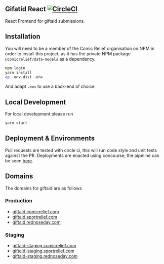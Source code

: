 ## Gifatid React [![CircleCI](https://circleci.com/gh/comicrelief/giftaid-react.svg?style=svg&circle-token=77285c466e4c1f4cbb4a2fcfe10af99e98b0ec0c)](https://circleci.com/gh/comicrelief/giftaid-react)
React Frontend for giftaid submissions.

## Installation

You will need to be a member of the Comic Relief organisation on NPM in order to install this project, as it has the
private NPM package `@comicrelief/data-models` as a dependency.

```bash
npm login
yarn install
cp .env.dist .env
```

And adapt `.env` to use a back-end of choice

## Local Development

For local development please run

```bash
yarn start
```
## Deployment & Environments

Pull requests are tested with circle ci, this will run code style and unit tests against the PR. Deployments are enacted
using concourse, the pipeline can be seen [here](https://ci.services.comicrelief.com/teams/main/pipelines/service-giftaid?groups=SPA).

## Domains

The domains for giftaid are as follows

### Production

- [giftaid.comicrelief.com](https://giftaid.comicrelief.com)
- [giftaid.sportrelief.com](https://giftaid.sportrelief.com)
- [giftaid.rednoseday.com](https://giftaid.rednoseday.com)


### Staging

- [giftaid-staging.comicrelief.com](https://giftaid-staging.comicrelief.com)
- [giftaid-staging.sportrelief.com](https://giftaid-staging.sportrelief.com)
- [giftaid-staging.rednoseday.com](https://giftaid-staging.rednoseday.com)
